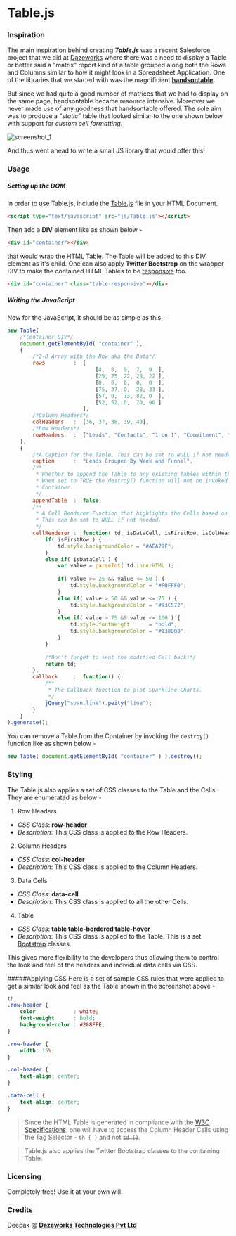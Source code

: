 # Table.js

### Inspiration
The main inspiration behind creating ***Table.js*** was a recent Salesforce project that we did at [Dazeworks](http://dazeworks.com/) where there was a need to display a Table or better said a "matrix" report kind of a table grouped along both the Rows and Columns similar to how it might look in a Spreadsheet Application. One of the libraries that we started with was the magnificient [**handsontable**](http://handsontable.com/). 

But since we had quite a good number of matrices that we had to display on the same page, handsontable became resource intensive. Moreover we never made use of any goodness that handsontable offered. The sole aim was to produce a "*static*" table that looked similar to the one shown below with support for *custom cell formatting*.

![screenshot_1](https://cloud.githubusercontent.com/assets/3683725/12074161/f322e6aa-b16a-11e5-8ae8-1fe95f3d4805.png)

And thus went ahead to write a small JS library that would offer this!

### Usage

##### Setting up the DOM
In order to use Table.js, include the [Table.js](https://github.com/Deepak-K-Anand/Table.js/blob/master/src/Table.js) file in your HTML Document.

```html
<script type="text/javascript" src="js/Table.js"></script>
```

Then add a **DIV** element like as shown below - 
```html
<div id="container"></div>
```
that would wrap the HTML Table. The Table will be added to this DIV element as it's child. One can also apply **Twitter Bootstrap** on the wrapper DIV to make the contained HTML Tables to be [responsive](http://getbootstrap.com/css/#tables-responsive) too.
```html
<div id="container" class="table-responsive"></div>
```
##### Writing the JavaScript
Now for the JavaScript, it should be as simple as this - 
```javascript
new Table(
    /*Container DIV*/
    document.getElementById( "container" ),
    {
        /*2-D Array with the Row aka the Data*/
        rows         :  [
                            [4,  8,  9,  7,  9  ],
                            [25, 25, 22, 28, 22 ],
                            [0,  0,  0,  0,  0  ],
                            [75, 37, 0,  28, 33 ],
                            [57, 0,  73, 82, 0  ],
                            [52, 52, 0,  70, 90 ]
                        ],
        /*Column Headers*/
        colHeaders   :  [36, 37, 38, 39, 40],
        /*Row Headers*/
        rowHeaders   :  ["Leads", "Contacts", "1 on 1", "Commitment", "Launch", "Handoff"]
    },
    {
        /*A Caption for the Table. This can be set to NULL if not needed.*/
        caption      :  "Leads Grouped By Week and Funnel",
        /**
         * Whether to append the Table to any existing Tables within the Container. 
         * When set to TRUE the destroy() function will not be invoked on the
         * Container.
         */
        appendTable  :  false,
        /**
         * A Cell Renderer Function that highlights the Cells based on it's content. 
         * This can be set to NULL if not needed.
         */
        cellRenderer :  function( td, isDataCell, isFirstRow, isColHeader, isRowHeader ) {
            if( isFirstRow ) {
                td.style.backgroundColor = "#AEA79F";
            }
            else if( isDataCell ) {
                var value = parseInt( td.innerHTML );
    
                if( value >= 25 && value <= 50 ) {
                    td.style.backgroundColor = "#F0FFF0";
                }
                else if( value > 50 && value <= 75 ) {
                    td.style.backgroundColor = "#93C572";
                }
                else if( value > 75 && value <= 100 ) {
                    td.style.fontWeight      = "bold";
                    td.style.backgroundColor = "#138808";
                }
            }
    
            /*Don't forget to sent the modified Cell back!*/
            return td;
        },
        callback     :  function() {
            /**
             * The Callback function to plot Sparkline Charts.
             */
            jQuery("span.line").peity("line");
        }
    }
).generate();
```

You can remove a Table from the Container by invoking the `destroy()` function like as shown below - 
```javascript
new Table( document.getElementById( "container" ) ).destroy();
```

### Styling
The Table.js also applies a set of CSS classes to the Table and the Cells. They are enumerated as below - 

1. Row Headers
 * *CSS Class*: **row-header**
 * *Description*: This CSS class is applied to the Row Headers.
2. Column Headers
 * *CSS Class*: **col-header**
 * *Description*: This CSS class is applied to the Column Headers.
3. Data Cells
 * *CSS Class*: **data-cell**
 * *Description*: This CSS class is applied to all the other Cells.
4. Table
 * *CSS Class*: **table table-bordered table-hover**
 * *Description*: This CSS class is applied to the Table. This is a set [Bootstrap](http://getbootstrap.com/css/#tables-bordered) classes.

This gives more flexibility to the developers thus allowing them to control the look and feel of the headers and individual data cells via CSS.

#####Applying CSS
Here is a set of sample CSS rules that were applied to get a similar look and feel as the Table shown in the screenshot above - 
```css
th,
.row-header {
    color            : white;
    font-weight      : bold;
    background-color : #288FFE;
}

.row-header {
    width: 15%;
}

.col-header {
    text-align: center;
}

.data-cell {
    text-align: center;
}
```
> Since the HTML Table is generated in compliance with the [W3C Specifications](http://www.w3.org/TR/html401/struct/tables.html), one will have to access the Column Header Cells using the Tag Selector - `th { }` and not ~~`td {}`~~.

> Table.js also applies the Twitter Bootstrap classes to the containing Table.

### Licensing
Completely free! Use it at your own will.

### Credits
Deepak @ [**Dazeworks Technologies Pvt Ltd**](http://dazeworks.com/)
